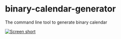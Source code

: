 binary-calendar-generator
=========================

The command line tool to generate binary calendar

[![Screen short](https://raw.github.com/javadev/binary-calendar-generator/master/binarycalendar.png)](http://javadev.github.com/binary-calendar-generator/)
